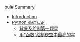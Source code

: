 bui# Summary

* [Introduction](README.md)
* [Python 基础知识](basic/README.md)
    * [背景及绘制第一颗星](basic/background.md)
    * [用“函数”绘制夜空中最亮的星](basic/func.md)

